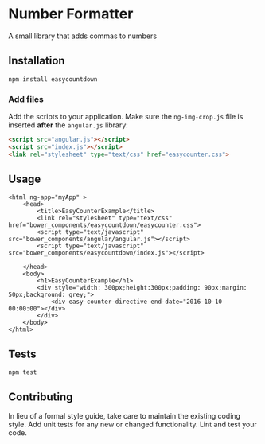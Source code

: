 Number Formatter
=========

A small library that adds commas to numbers

## Installation

  `npm install easycountdown`

### Add files

Add the scripts to your application. Make sure the `ng-img-crop.js` file is inserted **after** the `angular.js` library:

```html
<script src="angular.js"></script>
<script src="index.js"></script>
<link rel="stylesheet" type="text/css" href="easycounter.css">
```

## Usage

    <html ng-app="myApp" >
        <head>
            <title>EasyCounterExample</title>
            <link rel="stylesheet" type="text/css" href="bower_components/easycountdown/easycounter.css">
            <script type="text/javascript" src="bower_components/angular/angular.js"></script>
            <script type="text/javascript" src="bower_components/easycountdown/index.js"></script>
    
        </head>
        <body>
            <h1>EasyCounterExample</h1>
            <div style="width: 300px;height:300px;padding: 90px;margin: 50px;background: grey;">
                <div easy-counter-directive end-date="2016-10-10 00:00:00"></div>
            </div>
        </body>
    </html>


## Tests

  `npm test`

## Contributing

In lieu of a formal style guide, take care to maintain the existing coding style. Add unit tests for any new or changed functionality. Lint and test your code.
